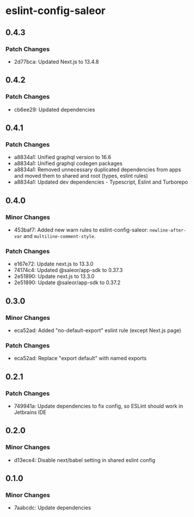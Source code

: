 # eslint-config-saleor

## 0.4.3

### Patch Changes

- 2d77bca: Updated Next.js to 13.4.8

## 0.4.2

### Patch Changes

- cb6ee29: Updated dependencies

## 0.4.1

### Patch Changes

- a8834a1: Unified graphql version to 16.6
- a8834a1: Unified graphql codegen packages
- a8834a1: Removed unnecessary duplicated dependencies from apps and moved them to shared and root (types, eslint rules)
- a8834a1: Updated dev dependencies - Typescript, Eslint and Turborepo

## 0.4.0

### Minor Changes

- 453baf7: Added new warn rules to eslint-config-saleor: `newline-after-var` and `multiline-comment-style`.

### Patch Changes

- e167e72: Update next.js to 13.3.0
- 74174c4: Updated @saleor/app-sdk to 0.37.3
- 2e51890: Update next.js to 13.3.0
- 2e51890: Update @saleor/app-sdk to 0.37.2

## 0.3.0

### Minor Changes

- eca52ad: Added "no-default-export" eslint rule (except Next.js page)

### Patch Changes

- eca52ad: Replace "export default" with named exports

## 0.2.1

### Patch Changes

- 749941a: Update dependencies to fix config, so ESLint should work in Jetbrains IDE

## 0.2.0

### Minor Changes

- d13ece4: Disable next/babel setting in shared eslint config

## 0.1.0

### Minor Changes

- 7aabcdc: Update dependencies

